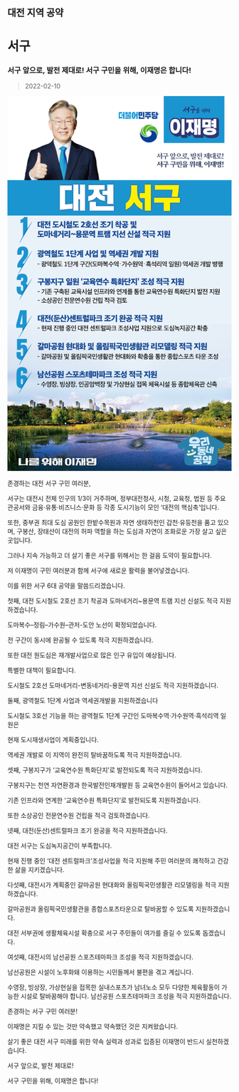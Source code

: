 ## 대전 지역 공약

# 서구

### 서구 앞으로, 발전 제대로! 서구 구민을 위해, 이재명은 합니다! 
> 2022-02-10

![서구 지역공약](./005_006_003.png)

존경하는 대전 서구 구민 여러분, 

 

서구는 대전시 전체 인구의 1/3이 거주하며, 정부대전청사, 시청, 교육청, 법원 등 주요 관공서와 금융·유통·비즈니스·문화 등 각종 도시기능이 모인 ‘대전의 핵심축’입니다.

 

또한, 중부권 최대 도심 공원인 한밭수목원과 자연 생태하천인 갑천·유등천을 품고 있으며, 구봉산, 장태산이 대전의 허파 역할을 하는 도심과 자연이 조화로운 가장 살고 싶은 곳입니다.

 

그러나 지속 가능하고 더 살기 좋은 서구를 위해서는 한 걸음 도약이 필요합니다.

저 이재명이 구민 여러분과 함께 서구에 새로운 활력을 불어넣겠습니다.

이를 위한 서구 6대 공약을 말씀드리겠습니다.

 

첫째, 대전 도시철도 2호선 조기 착공과 도마네거리~용문역 트램 지선 신설도 적극 지원하겠습니다.

도마복수–정림–가수원–관저-도안 노선이 확정되었습니다. 

전 구간이 동시에 완공될 수 있도록 적극 지원하겠습니다.

또한 대전 원도심은 재개발사업으로 많은 인구 유입이 예상됩니다.  

특별한 대책이 필요합니다. 

도시철도 2호선 도마네거리-변동네거리-용문역 지선 신설도 적극 지원하겠습니다.





둘째, 광역철도 1단계 사업과 역세권개발을 지원하겠습니다

도시철도 3호선 기능을 하는 광역철도 1단계 구간인 도마복수역‧가수원역‧흑석리역 일원은 

현재 도시재생사업이 계획중입니다. 

역세권 개발로 이 지역이 완전히 탈바꿈하도록 적극 지원하겠습니다. 





셋째, 구봉지구가 ‘교육연수원 특화단지’로 발전되도록 적극 지원하겠습니다.

구봉지구는 천연 자연환경과 한국발전인재개발원 등 교육연수원이 들어서고 있습니다. 

기존 인프라와 연계한 ‘교육연수원 특화단지’로 발전되도록 지원하겠습니다. 

또한 소상공인 전문연수원 건립을 적극 검토하겠습니다. 

 

넷째, 대전(둔산)센트럴파크 조기 완공을 적극 지원하겠습니다. 

대전 서구는 도심녹지공간이 부족합니다. 

현재 진행 중인 ‘대전 센트럴파크’조성사업을 적극 지원해 주민 여러분의 쾌적하고 건강한 삶을 지키겠습니다.

 

다섯째, 대전시가 계획중인 갈마공원 현대화와 올림픽국민생활관 리모델링을 적극 지원하겠습니다.

갈마공원과 올림픽국민생활관을 종합스포츠타운으로 탈바꿈할 수 있도록 지원하겠습니다. 

대전 서부권에 생활체육시설 확충으로 서구 주민들이 여가를 즐길 수 있도록 돕겠습니다.   

 

여섯째, 대전시의 남선공원 스포츠테마파크 조성을 적극 지원하겠습니다.

 남선공원은 시설이 노후화돼 이용하는 시민들께서 불편을 겪고 계십니다.

수영장, 빙상장, 가상현실을 접목한 실내스포츠가 남녀노소 모두 다양한 체육활동이 가능한 시설로 탈바꿈해야 합니다. 남선공원 스포츠테마파크 조성을 적극 지원하겠습니다.

 

 

 

존경하는 서구 구민 여러분!

 

이재명은 지킬 수 있는 것만 약속했고 약속했던 것은 지켜왔습니다.

살기 좋은 대전 서구 미래를 위한 약속 실력과 성과로 입증된 이재명이 반드시 실천하겠습니다.

 

서구 앞으로, 발전 제대로!

서구 구민을 위해, 이재명은 합니다! 